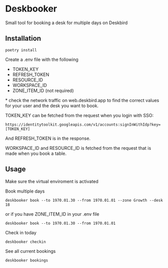 # Deskbooker

Small tool for booking a desk for multiple days on Deskbird

## Installation


```console
poetry install
```

Create a .env file with the following

- TOKEN_KEY
- REFRESH_TOKEN
- RESOURCE_ID
- WORKSPACE_ID
- ZONE_ITEM_ID (not required)


\* check the network traffic on web.deskbird.app to find the correct values for your user and the desk you want to book.

TOKEN_KEY can be fetched from the request when you login with SSO:
```
https://identitytoolkit.googleapis.com/v1/accounts:signInWithIdp?key=[TOKEN_KEY]
```

And REFRESH_TOKEN is in the response.

WORKSPACE_ID and RESOURCE_ID is fetched from the request that is made when you book a table.

## Usage

Make sure the virtual enviroment is activated

Book multiple days
```console
deskbooker book --to 1970.01.30 --from 1970.01.01 --zone Growth --desk 18
```

or if you have ZONE_ITEM_ID in your .env file

```console
deskbooker book --to 1970.01.30 --from 1970.01.01
```

Check in today
```console
deskbooker checkin
```

See all current bookings
```console
deskbooker bookings
```
